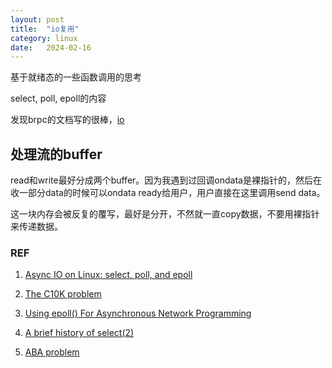 ```yaml
---
layout: post
title:  "io复用"
category: linux
date:   2024-02-16
---
```


基于就绪态的一些函数调用的思考

select, poll, epoll的内容

发现brpc的文档写的很棒，[io](https://brpc.apache.org/zh/docs/rpc-in-depth/io/#%E6%94%B6%E6%B6%88%E6%81%AF)

## 处理流的buffer

read和write最好分成两个buffer。因为我遇到过回调ondata是裸指针的，然后在收一部分data的时候可以ondata ready给用户，用户直接在这里调用send data。

这一块内存会被反复的覆写，最好是分开，不然就一直copy数据，不要用裸指针来传递数据。

### REF

1. [Async IO on Linux: select, poll, and epoll](https://jvns.ca/blog/2017/06/03/async-io-on-linux--select--poll--and-epoll/)

2. [The C10K problem](http://www.kegel.com/c10k.html)

3. [Using epoll() For Asynchronous Network Programming](https://kovyrin.net/2006/04/13/epoll-asynchronous-network-programming/)

4. [A brief history of select(2)](https://idea.popcount.org/2016-11-01-a-brief-history-of-select2/)

5. [ABA problem](https://en.wikipedia.org/wiki/ABA_problem)

